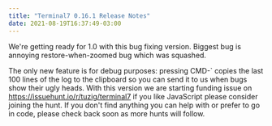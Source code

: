 ```yaml
---
title: "Terminal7 0.16.1 Release Notes"
date: 2021-08-19T16:37:49-03:00
---
```


We're getting ready for 1.0 with this bug fixing version. Biggest bug is
annoying restore-when-zoomed bug which was squashed. 

The only new feature is for debug purposes: pressing CMD-` copies the last 100
lines of the log to the clipboard so you can send it to us when bugs show their
ugly heads.
With this version we are starting funding issue on
https://issuehunt.io/r/tuzig/terminal7 if you like JavaScript please consider
joining the hunt. If you don't find anything you can help with or prefer to go
in code, please check back soon as more hunts will follow.
